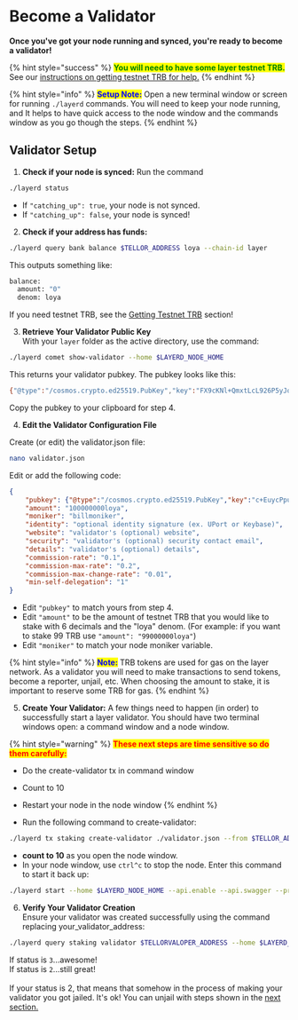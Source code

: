# Become a Validator

**Once you've got your node running and synced, you're ready to become a validator!**

{% hint style="success" %}
<mark style="color:green;">**You will need to have some layer testnet TRB.**</mark>  \
See our [instructions on getting testnet TRB for help.](getting-testnet-trb.md)
{% endhint %}

{% hint style="info" %}
<mark style="color:blue;">**Setup Note:**</mark> Open a new terminal window or screen for running `./layerd` commands. You will need to keep your node running, and It helps to have quick access to the node window and the commands window as you go though the steps.
{% endhint %}

## Validator Setup

1. **Check if your node is synced:** Run the command

```bash
./layerd status
```

* If `"catching_up": true`, your node is not synced.&#x20;
* If `"catching_up": false`, your node is synced!

2. **Check if your address has funds:**

```bash
./layerd query bank balance $TELLOR_ADDRESS loya --chain-id layer
```

This outputs something like:

```bash
balance:
  amount: "0"
  denom: loya
```

If you need testnet TRB, see the [Getting Testnet TRB](getting-testnet-trb.md) section!

3. **Retrieve Your Validator Public Key**\
   With your `layer` folder as the active directory, use the command:

```bash
./layerd comet show-validator --home $LAYERD_NODE_HOME
```

This returns your validator pubkey.  The pubkey looks like this:

```bash
{"@type":"/cosmos.crypto.ed25519.PubKey","key":"FX9cKNl+QmxtLcL926P5yJqZw7YyuSX3HQAZboz3TjM="}
```

Copy the pubkey to your clipboard for step 4.

4. **Edit the Validator Configuration File**&#x20;

Create (or edit) the validator.json file:

```bash
nano validator.json
```

Edit or add the following code:

```json
{
    "pubkey": {"@type":"/cosmos.crypto.ed25519.PubKey","key":"c+EuycPpudgiyVl6guYG9oyPSImHHJz1z0Pg4ODKveo="},
    "amount": "100000000loya",
    "moniker": "billmoniker",
    "identity": "optional identity signature (ex. UPort or Keybase)",
    "website": "validator's (optional) website",
    "security": "validator's (optional) security contact email",
    "details": "validator's (optional) details",
    "commission-rate": "0.1",
    "commission-max-rate": "0.2",
    "commission-max-change-rate": "0.01",
    "min-self-delegation": "1"
}
```

* Edit `"pubkey"` to match yours from step 4.
* Edit `"amount"` to be the amount of testnet TRB that you would like to stake with 6 decimals and the "loya" denom. (For example: if you want to stake 99 TRB use `"amount": "99000000loya"`)
* Edit `"moniker"` to match your node moniker variable.

{% hint style="info" %}
<mark style="color:blue;">**Note:**</mark> TRB tokens are used for gas on the layer network. As a validator you will need to make transactions to send tokens, become a reporter, unjail, etc. When choosing the amount to stake, it is important to reserve some TRB for gas.
{% endhint %}

5. **Create Your Validator:** A few things need to happen (in order) to successfully start a layer validator. You should have two terminal windows open: a command window and a node window.

{% hint style="warning" %}
<mark style="color:red;">**These next steps are time sensitive so do them carefully:**</mark>&#x20;

* Do the create-validator tx in command window
* Count to 10&#x20;
* Restart your node in the node window
{% endhint %}

* Run the following command to create-validator:

```bash
./layerd tx staking create-validator ./validator.json --from $TELLOR_ADDRESS --home $LAYERD_NODE_HOME --chain-id layer
```

* **count to 10** as you open the node window.
* In your node window, use `ctrl^c` to stop the node. Enter this command to start it back up:

```bash
./layerd start --home $LAYERD_NODE_HOME --api.enable --api.swagger --price-daemon-enabled=false --panic-on-daemon-failure-enabled=false
```

6. **Verify Your Validator Creation**\
   Ensure your validator was created successfully using the command replacing your\_validator\_address:

```bash
./layerd query staking validator $TELLORVALOPER_ADDRESS --home $LAYERD_NODE_HOME --chain-id layer
```

If status is `3`...awesome! \
If status is `2`...still great!\
\
If your status is 2, that means that somehow in the process of making your validator you got jailed. It's ok! You can unjail with steps shown in the [next section.](create-a-reporter.md)
